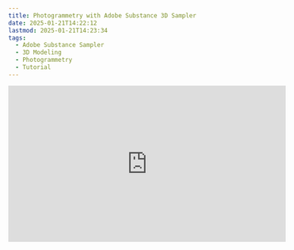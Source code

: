 ```yaml
---
title: Photogrammetry with Adobe Substance 3D Sampler
date: 2025-01-21T14:22:12
lastmod: 2025-01-21T14:23:34
tags:
  - Adobe Substance Sampler
  - 3D Modeling
  - Photogrammetry
  - Tutorial
---
```


<div class="video-grid">
<div class="iframe-16-9-container">
<iframe class="youTubeIframe" width="560" height="315" src="https://www.youtube.com/embed/wUA6qzFK_FU?rel=0" title="Photogrammetry with Adobe Substance 3D Sampler" frameborder="0" allow="accelerometer; autoplay; clipboard-write; encrypted-media; gyroscope; picture-in-picture; web-share" referrerpolicy="strict-origin-when-cross-origin" allowfullscreen></iframe>
</div>

</div>

